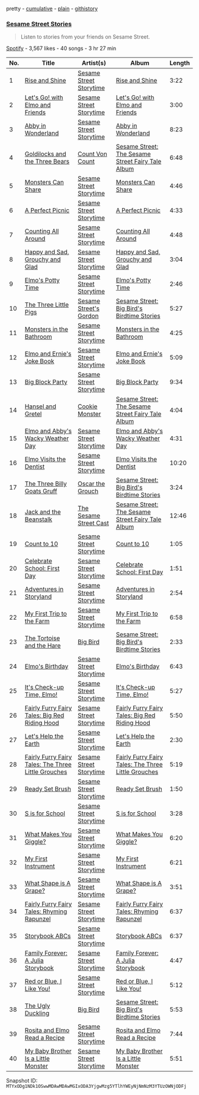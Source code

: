 pretty - [cumulative](/playlists/cumulative/37i9dQZF1DWSpCsFZJADb7.md) - [plain](/playlists/plain/37i9dQZF1DWSpCsFZJADb7) - [githistory](https://github.githistory.xyz/mackorone/spotify-playlist-archive/blob/main/playlists/plain/37i9dQZF1DWSpCsFZJADb7)

### [Sesame Street Stories](https://open.spotify.com/playlist/37i9dQZF1DWSpCsFZJADb7)

> Listen to stories from your friends on Sesame Street.

[Spotify](https://open.spotify.com/user/spotify) - 3,567 likes - 40 songs - 3 hr 27 min

| No. | Title | Artist(s) | Album | Length |
|---|---|---|---|---|
| 1 | [Rise and Shine](https://open.spotify.com/track/5Sd9zg1BlUgJHzrRrLDvqB) | [Sesame Street Storytime](https://open.spotify.com/artist/6ZeDryVizTyTHzJnzPm8yw) | [Rise and Shine](https://open.spotify.com/album/32Rerqiqdt5oa9wTPEl6uh) | 3:22 |
| 2 | [Let's Go! with Elmo and Friends](https://open.spotify.com/track/6lGk3U0rXoMc7BqNHIWXTd) | [Sesame Street Storytime](https://open.spotify.com/artist/6ZeDryVizTyTHzJnzPm8yw) | [Let's Go! with Elmo and Friends](https://open.spotify.com/album/0QJjKvpf0kc81Ma54jJNjy) | 3:00 |
| 3 | [Abby in Wonderland](https://open.spotify.com/track/2rxp53PHzhpZbKIwen9mGc) | [Sesame Street Storytime](https://open.spotify.com/artist/6ZeDryVizTyTHzJnzPm8yw) | [Abby in Wonderland](https://open.spotify.com/album/4u6DUnt0cwc6KnosEDCT06) | 8:23 |
| 4 | [Goldilocks and the Three Bears](https://open.spotify.com/track/0M6PYDOETwtdUmTnDAbkwn) | [Count Von Count](https://open.spotify.com/artist/1oDbLbJSRUBBOp9SU6NOjI) | [Sesame Street: The Sesame Street Fairy Tale Album](https://open.spotify.com/album/0hqmmMhV62n51CaXNYO7sS) | 6:48 |
| 5 | [Monsters Can Share](https://open.spotify.com/track/2ouDLUCNKDQv0EACkJIVij) | [Sesame Street Storytime](https://open.spotify.com/artist/6ZeDryVizTyTHzJnzPm8yw) | [Monsters Can Share](https://open.spotify.com/album/5ZNw0YLiVhyJ6xKwVqZEMg) | 4:46 |
| 6 | [A Perfect Picnic](https://open.spotify.com/track/0JUVzEzSpSo8zihE1CBbxL) | [Sesame Street Storytime](https://open.spotify.com/artist/6ZeDryVizTyTHzJnzPm8yw) | [A Perfect Picnic](https://open.spotify.com/album/55280hcRN7woYoAaBffBaJ) | 4:33 |
| 7 | [Counting All Around](https://open.spotify.com/track/75LtoeAkfbQ8IE9gMEdbyQ) | [Sesame Street Storytime](https://open.spotify.com/artist/6ZeDryVizTyTHzJnzPm8yw) | [Counting All Around](https://open.spotify.com/album/0dzIdTYNdZGVRPMaDQ4q88) | 4:48 |
| 8 | [Happy and Sad, Grouchy and Glad](https://open.spotify.com/track/6v0gzQEPqDU4jiEawkDHx2) | [Sesame Street Storytime](https://open.spotify.com/artist/6ZeDryVizTyTHzJnzPm8yw) | [Happy and Sad, Grouchy and Glad](https://open.spotify.com/album/5bsi6uxNj7hcU9hVQbl7jm) | 3:04 |
| 9 | [Elmo's Potty Time](https://open.spotify.com/track/5iKtv3hS1C4ai7ypgXDWaS) | [Sesame Street Storytime](https://open.spotify.com/artist/6ZeDryVizTyTHzJnzPm8yw) | [Elmo's Potty Time](https://open.spotify.com/album/14WiKTmbYnx45WLeTqhux7) | 2:46 |
| 10 | [The Three Little Pigs](https://open.spotify.com/track/1zJsIyscJ995blMMopzL0g) | [Sesame Street's Gordon](https://open.spotify.com/artist/3gC3iIFCSULaG9w18MsSJe) | [Sesame Street: Big Bird's Birdtime Stories](https://open.spotify.com/album/0VtvMBiPF3xR8GueFuXVaU) | 5:27 |
| 11 | [Monsters in the Bathroom](https://open.spotify.com/track/5Hejj6N61MmLrUghdJolkJ) | [Sesame Street Storytime](https://open.spotify.com/artist/6ZeDryVizTyTHzJnzPm8yw) | [Monsters in the Bathroom](https://open.spotify.com/album/2w6j1GMUU42kxWsFOU7OS8) | 4:25 |
| 12 | [Elmo and Ernie's Joke Book](https://open.spotify.com/track/7mno9TPVfTfzXIG3LmWMPg) | [Sesame Street Storytime](https://open.spotify.com/artist/6ZeDryVizTyTHzJnzPm8yw) | [Elmo and Ernie's Joke Book](https://open.spotify.com/album/13Daw6hEtn9ID0aj37tQWz) | 5:09 |
| 13 | [Big Block Party](https://open.spotify.com/track/5Dl0A2VkS6lo5o9L9vutHD) | [Sesame Street Storytime](https://open.spotify.com/artist/6ZeDryVizTyTHzJnzPm8yw) | [Big Block Party](https://open.spotify.com/album/4DhY48G1JKCefE22rMmIt3) | 9:34 |
| 14 | [Hansel and Gretel](https://open.spotify.com/track/6rAAnCV6AP6u6JHJf4UFYW) | [Cookie Monster](https://open.spotify.com/artist/0KUfoAHP20vQHuDhiEAa8r) | [Sesame Street: The Sesame Street Fairy Tale Album](https://open.spotify.com/album/0hqmmMhV62n51CaXNYO7sS) | 4:04 |
| 15 | [Elmo and Abby's Wacky Weather Day](https://open.spotify.com/track/0fw1t2cn6FHKhGqSjEsq2Y) | [Sesame Street Storytime](https://open.spotify.com/artist/6ZeDryVizTyTHzJnzPm8yw) | [Elmo and Abby's Wacky Weather Day](https://open.spotify.com/album/1UgME4NORizY4KTVj57Sg6) | 4:31 |
| 16 | [Elmo Visits the Dentist](https://open.spotify.com/track/5xWVoBcCyuHiAgFty9BlzK) | [Sesame Street Storytime](https://open.spotify.com/artist/6ZeDryVizTyTHzJnzPm8yw) | [Elmo Visits the Dentist](https://open.spotify.com/album/4Z3AwJpKKL4DVDbCU5yF2t) | 10:20 |
| 17 | [The Three Billy Goats Gruff](https://open.spotify.com/track/6X7eIpaJOc3MPhwWTUipt4) | [Oscar the Grouch](https://open.spotify.com/artist/2dX0vdWogRhm7Jz8DuB9t9) | [Sesame Street: Big Bird's Birdtime Stories](https://open.spotify.com/album/0VtvMBiPF3xR8GueFuXVaU) | 3:24 |
| 18 | [Jack and the Beanstalk](https://open.spotify.com/track/6B5mtG2lcg0CkLgktx1msM) | [The Sesame Street Cast](https://open.spotify.com/artist/5x7XfWbvbfarIFWWzMa4rM) | [Sesame Street: The Sesame Street Fairy Tale Album](https://open.spotify.com/album/0hqmmMhV62n51CaXNYO7sS) | 12:46 |
| 19 | [Count to 10](https://open.spotify.com/track/2ZWOCOwsUYRq0sDOMrdYOw) | [Sesame Street Storytime](https://open.spotify.com/artist/6ZeDryVizTyTHzJnzPm8yw) | [Count to 10](https://open.spotify.com/album/4Nviya0LG2tGW020lswXq9) | 1:05 |
| 20 | [Celebrate School: First Day](https://open.spotify.com/track/1m6V7RAPVE6n6aM8bpXTmF) | [Sesame Street Storytime](https://open.spotify.com/artist/6ZeDryVizTyTHzJnzPm8yw) | [Celebrate School: First Day](https://open.spotify.com/album/5Av4S92XUto4pikmj8sFoT) | 1:51 |
| 21 | [Adventures in Storyland](https://open.spotify.com/track/5mpKhQh5lI6P6zL6iprGn6) | [Sesame Street Storytime](https://open.spotify.com/artist/6ZeDryVizTyTHzJnzPm8yw) | [Adventures in Storyland](https://open.spotify.com/album/06Qv43LAkUgKzxuPObww1r) | 2:54 |
| 22 | [My First Trip to the Farm](https://open.spotify.com/track/5pno3sFLHpJRKEMTfXJtmM) | [Sesame Street Storytime](https://open.spotify.com/artist/6ZeDryVizTyTHzJnzPm8yw) | [My First Trip to the Farm](https://open.spotify.com/album/2ctBWDrNNaz9iCvSYEvbYO) | 6:58 |
| 23 | [The Tortoise and the Hare](https://open.spotify.com/track/65VL4QX3tA5Yl6zNNqXSvu) | [Big Bird](https://open.spotify.com/artist/0iDC0DDdk9WL7W8OdBSmtE) | [Sesame Street: Big Bird's Birdtime Stories](https://open.spotify.com/album/0VtvMBiPF3xR8GueFuXVaU) | 2:33 |
| 24 | [Elmo's Birthday](https://open.spotify.com/track/1eEhY4f515i5sqF0DZATLX) | [Sesame Street Storytime](https://open.spotify.com/artist/6ZeDryVizTyTHzJnzPm8yw) | [Elmo's Birthday](https://open.spotify.com/album/6uFnobAYPQO6EqFBaP0qT4) | 6:43 |
| 25 | [It's Check\-up Time, Elmo!](https://open.spotify.com/track/7I8fgfmCYxL3FyfnYupfZg) | [Sesame Street Storytime](https://open.spotify.com/artist/6ZeDryVizTyTHzJnzPm8yw) | [It's Check\-up Time, Elmo!](https://open.spotify.com/album/5HXKJUpqJaHSdSxc1o9tdy) | 5:27 |
| 26 | [Fairly Furry Fairy Tales: Big Red Riding Hood](https://open.spotify.com/track/3PoSvCpTk8n7mxOfoU7kzQ) | [Sesame Street Storytime](https://open.spotify.com/artist/6ZeDryVizTyTHzJnzPm8yw) | [Fairly Furry Fairy Tales: Big Red Riding Hood](https://open.spotify.com/album/6KaKl0XlXKqKUrIOi8l5kp) | 5:50 |
| 27 | [Let's Help the Earth](https://open.spotify.com/track/6nAVRH0q7UVHFvraL6Ci73) | [Sesame Street Storytime](https://open.spotify.com/artist/6ZeDryVizTyTHzJnzPm8yw) | [Let's Help the Earth](https://open.spotify.com/album/6R7t7Y9m3dYRvhzzd3nAYu) | 2:30 |
| 28 | [Fairly Furry Fairy Tales: The Three Little Grouches](https://open.spotify.com/track/5vGPn0YPw9X0kOoiZ1vENU) | [Sesame Street Storytime](https://open.spotify.com/artist/6ZeDryVizTyTHzJnzPm8yw) | [Fairly Furry Fairy Tales: The Three Little Grouches](https://open.spotify.com/album/2MpOUpTPqV6rdChIIjFwcj) | 5:19 |
| 29 | [Ready Set Brush](https://open.spotify.com/track/7veplGH7OS1B1LtnVlUdla) | [Sesame Street Storytime](https://open.spotify.com/artist/6ZeDryVizTyTHzJnzPm8yw) | [Ready Set Brush](https://open.spotify.com/album/2XNqXn6DdVo99hogvZlH2k) | 1:50 |
| 30 | [S is for School](https://open.spotify.com/track/3pNPBYxXv57itA5C2SeYPL) | [Sesame Street Storytime](https://open.spotify.com/artist/6ZeDryVizTyTHzJnzPm8yw) | [S is for School](https://open.spotify.com/album/1LHV39lq8n9tqSAgqGORyK) | 3:28 |
| 31 | [What Makes You Giggle?](https://open.spotify.com/track/6bmcPZ3Za03xAR5VCf3bw6) | [Sesame Street Storytime](https://open.spotify.com/artist/6ZeDryVizTyTHzJnzPm8yw) | [What Makes You Giggle?](https://open.spotify.com/album/6VmtQQYdroqnjjUFQqxj3W) | 6:20 |
| 32 | [My First Instrument](https://open.spotify.com/track/5Yy80VZZA2QjYaeIEqA4Gv) | [Sesame Street Storytime](https://open.spotify.com/artist/6ZeDryVizTyTHzJnzPm8yw) | [My First Instrument](https://open.spotify.com/album/1f9J4pHTVUhgptrLG0zQ7s) | 6:21 |
| 33 | [What Shape is A Grape?](https://open.spotify.com/track/43EzDtvuD0NszFCQcAweIq) | [Sesame Street Storytime](https://open.spotify.com/artist/6ZeDryVizTyTHzJnzPm8yw) | [What Shape is A Grape?](https://open.spotify.com/album/640k8MZOZqhX9kLUZDMQAk) | 3:51 |
| 34 | [Fairly Furry Fairy Tales: Rhyming Rapunzel](https://open.spotify.com/track/7igDXki1zzDWy3Ug85dPyW) | [Sesame Street Storytime](https://open.spotify.com/artist/6ZeDryVizTyTHzJnzPm8yw) | [Fairly Furry Fairy Tales: Rhyming Rapunzel](https://open.spotify.com/album/2nvVEBf3crkh2tv24luJyq) | 6:37 |
| 35 | [Storybook ABCs](https://open.spotify.com/track/1BtpZ4E4h9Pi10kmQWs950) | [Sesame Street Storytime](https://open.spotify.com/artist/6ZeDryVizTyTHzJnzPm8yw) | [Storybook ABCs](https://open.spotify.com/album/5O6PjvBBek0KTSDkOlhVP8) | 6:37 |
| 36 | [Family Forever: A Julia Storybook](https://open.spotify.com/track/4SN0phSOhBzUqxUAj9ZoTv) | [Sesame Street Storytime](https://open.spotify.com/artist/6ZeDryVizTyTHzJnzPm8yw) | [Family Forever: A Julia Storybook](https://open.spotify.com/album/5T9HzHbMW0nh4CPAvVi1bP) | 4:47 |
| 37 | [Red or Blue, I Like You!](https://open.spotify.com/track/52JHJF9G4YAJoXuDTSacbq) | [Sesame Street Storytime](https://open.spotify.com/artist/6ZeDryVizTyTHzJnzPm8yw) | [Red or Blue, I Like You!](https://open.spotify.com/album/1DOt6isQbl5hgFdDPlEfky) | 5:12 |
| 38 | [The Ugly Duckling](https://open.spotify.com/track/1OmPXh5zRpwdojQhkXF2ie) | [Big Bird](https://open.spotify.com/artist/0iDC0DDdk9WL7W8OdBSmtE) | [Sesame Street: Big Bird's Birdtime Stories](https://open.spotify.com/album/0VtvMBiPF3xR8GueFuXVaU) | 5:53 |
| 39 | [Rosita and Elmo Read a Recipe](https://open.spotify.com/track/4qyaLmPUo0mDY7Wc9hZQQE) | [Sesame Street Storytime](https://open.spotify.com/artist/6ZeDryVizTyTHzJnzPm8yw) | [Rosita and Elmo Read a Recipe](https://open.spotify.com/album/3bQp3jOm1movpHyYgFBd9m) | 7:44 |
| 40 | [My Baby Brother Is a Little Monster](https://open.spotify.com/track/4mW2QZQatoHag1c66pIzJD) | [Sesame Street Storytime](https://open.spotify.com/artist/6ZeDryVizTyTHzJnzPm8yw) | [My Baby Brother Is a Little Monster](https://open.spotify.com/album/7c61hteCsdSXQPQISMEyov) | 5:51 |

Snapshot ID: `MTYxODg1NDk1OSwwMDAwMDAwMGIxODA3YjgwMzg5YTlhYWEyNjNmNzM3YTUzOWNjODFj`
